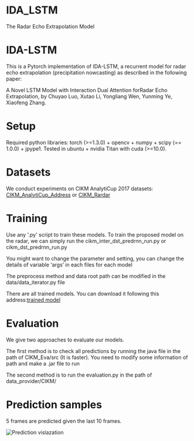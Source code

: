 # IDA_LSTM
The Radar Echo Extrapolation Model


# IDA-LSTM

This is a Pytorch implementation of IDA-LSTM, a recurrent model for radar echo extrapolation (precipitation nowcasting) as described in the following paper:

A Novel LSTM Model with Interaction Dual Attention forRadar Echo Extrapolation, by Chuyao Luo, Xutao Li, Yongliang Wen, Yunming Ye, Xiaofeng Zhang.

# Setup

Required python libraries: torch (>=1.3.0) + opencv + numpy + scipy (== 1.0.0) + jpype1.
Tested in ubuntu + nvidia Titan with cuda (>=10.0).

# Datasets
We conduct experiments on CIKM AnalytiCup 2017 datasets: [CIKM_AnalytiCup_Address](https://tianchi.aliyun.com/competition/entrance/231596/information) or [CIKM_Rardar](https://drive.google.com/drive/folders/1IqQyI8hTtsBbrZRRht3Es9eES_S4Qv2Y?usp=sharing) 

# Training
Use any '.py' script to train these models. To train the proposed model on the radar, we can simply run the cikm_inter_dst_predrnn_run.py or cikm_dst_predrnn_run.py


You might want to change the parameter and setting, you can change the details of variable ‘args’ in each files for each model

The preprocess method and data root path can be modified in the data/data_iterator.py file

There are all trained models. You can download it following this address:[trained model](https://drive.google.com/file/d/1pnTSDoaKuKouu7y_j-QTq8dDBKVA-mPD/view)


# Evaluation
We give two approaches to evaluate our models. 


The first method is to check all predictions by running the java file in the path of CIKM_Eva/src (It is faster). You need to modify some information of path and make a .jar file to run

The second method is to run the evaluation.py in the path of data_provider/CIKM/

# Prediction samples
5 frames are predicted given the last 10 frames.

![Prediction vislazation](https://github.com/luochuyao/IDA_LSTM/blob/master/radar_res.png)


